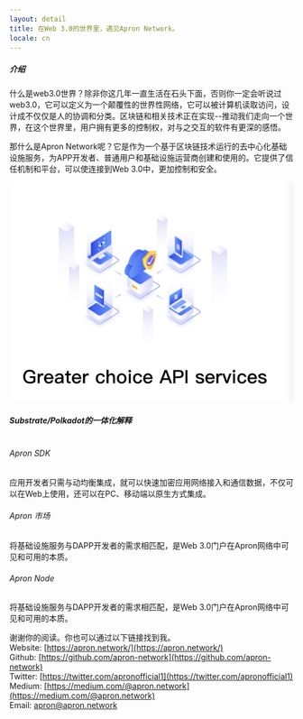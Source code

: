 ```yaml
---
layout: detail
title: 在Web 3.0的世界里，遇见Apron Network。
locale: cn
---
```


##### 介绍

什么是web3.0世界？除非你这几年一直生活在石头下面，否则你一定会听说过web3.0，它可以定义为一个颠覆性的世界性网络，它可以被计算机读取访问，设计成不仅仅是人的协调和分类。区块链和相关技术正在实现--推动我们走向一个世界，在这个世界里，用户拥有更多的控制权，对与之交互的软件有更深的感悟。

那什么是Apron Network呢？它是作为一个基于区块链技术运行的去中心化基础设施服务，为APP开发者、普通用户和基础设施运营商创建和使用的。它提供了信任机制和平台，可以使连接到Web 3.0中，更加控制和安全。

![Greater choice API services](/assets/images/posts/20201209MeetApronNetworkinWeb30World.png)

##### Substrate/Polkadot的一体化解释 <br/><br/>


###### Apron SDK
应用开发者只需与动均衡集成，就可以快速加密应用网络接入和通信数据，不仅可以在Web上使用，还可以在PC、移动端以原生方式集成。

###### Apron 市场
将基础设施服务与DAPP开发者的需求相匹配，是Web 3.0门户在Apron网络中可见和可用的本质。

###### Apron Node
将基础设施服务与DAPP开发者的需求相匹配，是Web 3.0门户在Apron网络中可见和可用的本质。

谢谢你的阅读。你也可以通过以下链接找到我。  <br/>
Website: [https://apron.network/](https://apron.network/)  
Github: [https://github.com/apron-network](https://github.com/apron-network)  
Twitter: [https://twitter.com/apronofficial1](https://twitter.com/apronofficial1)  
Medium: [https://medium.com/@apron.network](https://medium.com/@apron.network)  
Email: [apron@apron.network](mailto:apron@apron.network)  

